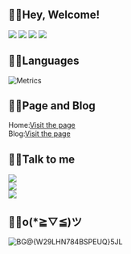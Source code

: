 ## 😶‍🌫️Hey, Welcome!
![](https://img.shields.io/badge/Username-%E9%9B%AA%E4%B8%AD%E6%98%8E%E6%9C%88-blue)
![](https://img.shields.io/badge/Sex-Male-lightgrey)
![](https://img.shields.io/badge/Region-Chinese-red)
![](https://img.shields.io/badge/Language-Python-brightgreen)




## 😶‍🌫️Languages
![Metrics](https://metrics.lecoq.io/lswlc33?template=classic&base.header=0&base.activity=0&base.community=0&base.repositories=0&base.metadata=0&languages=1&base=header%2C%20activity%2C%20community%2C%20repositories%2C%20metadata&base.indepth=false&base.hireable=false&base.skip=false&languages=false&languages.limit=8&languages.threshold=0%25&languages.other=true&languages.colors=github&languages.sections=most-used&languages.indepth=false&languages.analysis.timeout=15&languages.analysis.timeout.repositories=7.5&languages.categories=markup%2C%20programming&languages.recent.categories=markup%2C%20programming&languages.recent.load=300&languages.recent.days=14&config.timezone=Asia%2FShanghai)
## 😶‍🌫️Page and Blog
Home:[Visit the page](https://xn--fiqz59cpva341l.top/)  
Blog:[Visit the page](https://blog.xn--fiqz59cpva341l.top/)



## 😶‍🌫️Talk to me
![](https://img.shields.io/badge/Github-lswlc33-lightgrey?style=flat-square)  
![](https://img.shields.io/badge/Telegram-cai__xu__ikun-blue?style=flat-square)  
![](https://img.shields.io/badge/Email-lswlc33%40qq.com-brightgreen?style=flat-square)  



## 😶‍🌫️o(*≧▽≦)ツ
![BG@{W29LHN784BSPEUQ}5JL](https://github.com/lswlc33/lswlc33/assets/86835895/b2a40982-3b66-42cb-a6f0-0c3851333e43)


